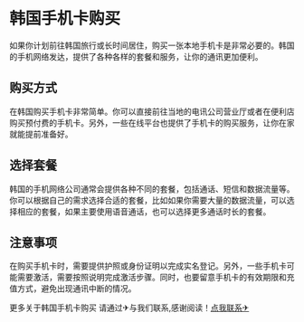 # 韩国手机卡购买

如果你计划前往韩国旅行或长时间居住，购买一张本地手机卡是非常必要的。韩国的手机网络发达，提供了各种各样的套餐和服务，让你的通讯更加便利。

## 购买方式

在韩国购买手机卡非常简单。你可以直接前往当地的电讯公司营业厅或者在便利店购买预付费的手机卡。另外，一些在线平台也提供了手机卡的购买服务，让你在家就能提前准备好。

## 选择套餐

韩国的手机网络公司通常会提供各种不同的套餐，包括通话、短信和数据流量等。你可以根据自己的需求选择合适的套餐，比如如果你需要大量的数据流量，可以选择相应的套餐，如果主要使用语音通话，也可以选择更多通话时长的套餐。

## 注意事项

在购买手机卡时，需要提供护照或身份证明以完成实名登记。另外，一些手机卡可能需要激活，需要按照说明完成激活步骤。同时，也要留意手机卡的有效期限和充值方式，避免出现通讯中断的情况。

更多关于韩国手机卡购买 请通过✈与我们联系,感谢阅读！[点我联系✈](https://dev.G208.com)